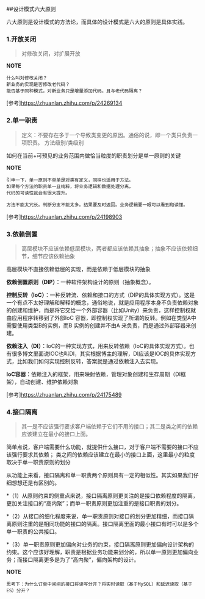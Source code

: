 ##设计模式六大原则

六大原则是设计模式的方法论，而具体的设计模式是六大的原则是具体实践。

### 1.开放关闭

>对修改关闭，对扩展开放

**NOTE**
```
什么叫对修改关闭？
新业务的实现是否修改老代码？
能否基于同种模式，对新业务只是增量添加代码。且与老代码隔离？
```

[参考]https://zhuanlan.zhihu.com/p/24269134
### 2.单一职责
>定义：不要存在多于一个导致类变更的原因。通俗的说，即一个类只负责一项职责。
方法级别/类级别

如何在当前+可预见的业务范围内做恰当粒度的职责划分是单一原则的关键

**NOTE**
```
引申一下，单一原则不单单是对类有定义，同样也适用于方法。
如果每个方法的职责单一且纯粹，将业务逻辑和数据处理分离，
代码的可读性就会有很大提升。

方法不能太冗长。判断分支不能太多。结果要及时返回。业务逻辑要一眼可以看到和读懂。
```

[参考]https://zhuanlan.zhihu.com/p/24198903

### 3.依赖倒置
>高层模块不应该依赖低层模块，两者都应该依赖其抽象；抽象不应该依赖细节，细节应该依赖抽象

高层模块不直接依赖低层的实现，而是依赖于低层模块的抽象


**依赖倒置原则（DIP）**：一种软件架构设计的原则（抽象概念）。

**控制反转（IoC）**：一种反转流、依赖和接口的方式（DIP的具体实现方式）。这是一个有点不太好理解和解释的概念，通俗地说，就是应用程序本身不负责依赖对象的创建和维护，而是将它交给一个外部容器（比如Unity）来负责，这样控制权就由应用程序转移到了外部IoC 容器，即控制权实现了所谓的反转。例如在类型A中需要使用类型B的实例，而B 实例的创建并不由A 来负责，而是通过外部容器来创建。

**依赖注入（DI）**：IoC的一种实现方式，用来反转依赖（IoC的具体实现方式）。也有很多博文里面说IOC也叫DI，其实根据博主的理解，DI应该是IOC的具体实现方式，比如我们如何实现控制反转，答案就是通过依赖注入去实现。

**IoC容器**：依赖注入的框架，用来映射依赖，管理对象创建和生存周期（DI框架），自动创建、维护依赖对象

[参考]https://zhuanlan.zhihu.com/p/24175489


### 4.接口隔离
>其一是不应该强行要求客户端依赖于它们不用的接口；其二是类之间的依赖应该建立在最小的接口上面。

简单点说，客户端需要什么功能，就提供什么接口，对于客户端不需要的接口不应该强行要求其依赖；
类之间的依赖应该建立在最小的接口上面，这里最小的粒度取决于单一职责原则的划分

从功能上来看，接口隔离和单一职责两个原则具有一定的相似性。其实如果我们仔细想想还是有区别的。

*（1）从原则约束的侧重点来说，接口隔离原则更关注的是接口依赖程度的隔离，更加关注接口的“高内聚”；而单一职责原则更加注重的是接口职责的划分。

*（2）从接口的细化程度来说，单一职责原则对接口的划分更加精细，而接口隔离原则注重的是相同功能的接口的隔离。接口隔离里面的最小接口有时可以是多个单一职责的公共接口。

*（3）单一职责原则更加偏向对业务的约束，接口隔离原则更加偏向设计架构的约束。这个应该好理解，职责是根据业务功能来划分的，所以单一原则更加偏向业务；而接口隔离更多是为了“高内聚”，偏向架构的设计。

**NOTE**
```
思考下：为什么订单中间间的接口将读写分开？将实时读取（基于MySQL）和延迟读取（基于ES）分开？
```